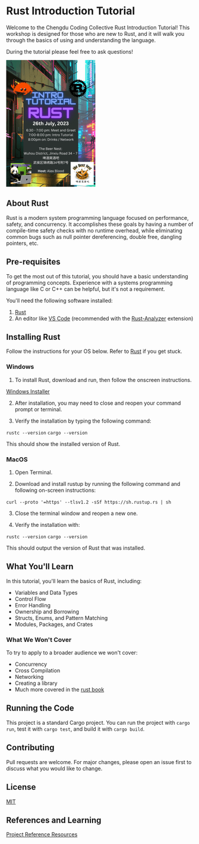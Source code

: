 # Rust Introduction Tutorial

Welcome to the Chengdu Coding Collective Rust Introduction Tutorial! This workshop is designed for those who are new to Rust, and it will walk you through the basics of using and understanding the language.

During the tutorial please feel free to ask questions!

![Rust Chengdu Coding Collective Meetup Info](chengdu-meetup-mini.png)

## About Rust

Rust is a modern system programming language focused on performance, safety, and concurrency. It accomplishes these goals by having a number of compile-time safety checks with no runtime overhead, while eliminating common bugs such as null pointer dereferencing, double free, dangling pointers, etc.

## Pre-requisites

To get the most out of this tutorial, you should have a basic understanding of programming concepts. Experience with a systems programming language like C or C++ can be helpful, but it's not a requirement.

You'll need the following software installed:

1. [Rust](https://www.rust-lang.org/tools/install)
2. An editor like [VS Code](https://code.visualstudio.com/download) (recommended with the [Rust-Analyzer](https://marketplace.visualstudio.com/items?itemName=rust-lang.rust-analyzer) extension)

## Installing Rust

Follow the instructions for your OS below. Refer to [Rust](https://www.rust-lang.org/tools/install) if you get stuck.

### Windows 

1. To install Rust, download and run, then follow the onscreen instructions.

[Windows Installer](https://static.rust-lang.org/rustup/dist/i686-pc-windows-gnu/rustup-init.exe)

2. After installation, you may need to close and reopen your command prompt or terminal.

3. Verify the installation by typing the following command:

`
rustc --version
`
`
cargo --version
`

This should show the installed version of Rust.

### MacOS

1. Open Terminal.

2. Download and install rustup by running the following command and following on-screen instructions:

`
curl --proto '=https' --tlsv1.2 -sSf https://sh.rustup.rs | sh
`

3. Close the terminal window and reopen a new one.

4. Verify the installation with:

`
rustc --version
`
`
cargo --version
`

This should output the version of Rust that was installed.

## What You'll Learn

In this tutorial, you'll learn the basics of Rust, including:

- Variables and Data Types
- Control Flow
- Error Handling
- Ownership and Borrowing
- Structs, Enums, and Pattern Matching
- Modules, Packages, and Crates

### What We Won't Cover
To try to apply to a broader audience we won't cover:

- Concurrency
- Cross Compilation
- Networking
- Creating a library
- Much more covered in the [rust book](https://doc.rust-lang.org/book/)

## Running the Code

This project is a standard Cargo project. You can run the project with `cargo run`, test it with `cargo test`, and build it with `cargo build`.

## Contributing

Pull requests are welcome. For major changes, please open an issue first to discuss what you would like to change.

## License

[MIT](https://choosealicense.com/licenses/mit/)

## References and Learning

[Project Reference Resources](../main/REFERENCES.md)
